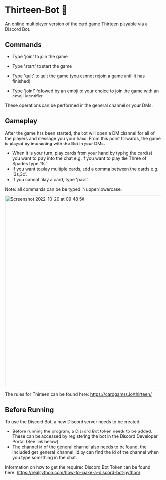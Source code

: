 # Thirteen-Bot 🤖
An online multiplayer version of the card game Thirteen playable via a Discord Bot. 

## Commands

* Type 'join' to join the game
* Type 'start' to start the game
* Type 'quit' to quit the game (you cannot rejoin a game until it has finished)

* Type 'join!' followed by an emoji of your choice to join the game with an emoji identifier

These operations can be performed in the general channel or your DMs.

## Gameplay
After the game has been started, the bot will open a DM channel for all of the players and message you your hand. From this point forwards, the game is played by interacting with the Bot in your DMs.

* When it is your turn, play cards from your hand by typing the card(s) you want to play into the chat e.g. if you want to play the Three of Spades type '3s'. 
* If you want to play multiple cards, add a comma between the cards e.g. '3s,3c'. 
* If you cannot play a card, type 'pass'.

Note: all commands can be be typed in upper/lowercase.

<img width="619" alt="Screenshot 2022-10-20 at 09 48 50" src="https://user-images.githubusercontent.com/102842055/196980470-96f550b6-d2aa-448a-9a02-ac652352b858.png">

The rules for Thirteen can be found here:
https://cardgames.io/thirteen/

## Before Running
To use the Discord Bot, a new Discord server needs to be created.

* Before running the program, a Discord Bot token needs to be added. These can be accessed by registering the bot in the Discord Developer Portal (See link below).
* The channel id of the general channel also needs to be found, the included get_general_channel_id.py can find the id of the channel when you type something in the chat. 

Information on how to get the required Discord Bot Token can be found here: https://realpython.com/how-to-make-a-discord-bot-python/
